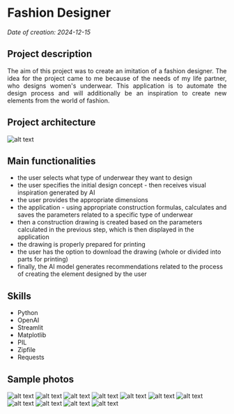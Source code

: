 # Fashion Designer

*Date of creation: 2024-12-15*

## Project description
<div style="text-align: justify;">
The aim of this project was to create an imitation of a fashion designer. The idea for the project came to me because of the needs of my life partner, who designs women's underwear. This application is to automate the design process and will additionally be an inspiration to create new elements from the world of fashion.
</div style>

## Project architecture
![alt text](data/fashion_designer_architecture.png)


## Main functionalities
<ul>
  <li>the user selects what type of underwear they want to design</li>
  <li>the user specifies the initial design concept - then receives visual inspiration generated by AI</li>
  <li>the user provides the appropriate dimensions</li>
  <li>the application - using appropriate construction formulas, calculates and saves the parameters related to a specific type of underwear</li>
  <li>then a construction drawing is created based on the parameters calculated in the previous step, which is then displayed in the application</li>
  <li>the drawing is properly prepared for printing</li>
  <li>the user has the option to download the drawing (whole or divided into parts for printing)</li>
  <li>finally, the AI ​​model generates recommendations related to the process of creating the element designed by the user</li>
</ul>

## Skills
<ul>
  <li>Python</li>
  <li>OpenAI</li>
  <li>Streamlit</li>
  <li>Matplotlib</li>
  <li>PIL</li>
  <li>Zipfile</li>
  <li>Requests</li>
</ul>

## Sample photos
![alt text](data/title.png)
![alt text](data/sample_design_1.png)
![alt text](data/dimension.png)
![alt text](data/full_draw.png)
![alt text](data/info_dimension.png)
![alt text](data/a4_draw.png)
![alt text](data/recommends_1.png)
![alt text](data/recommends_2.png)
![alt text](data/sample_design_2.png)
![alt text](data/shirt_dimension.png)
![alt text](data/shirt_construction.png)